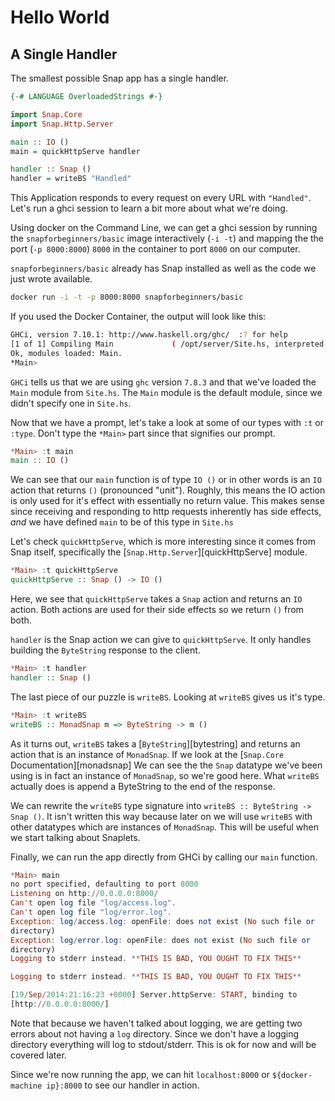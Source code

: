 
# Hello World

## A Single Handler

The smallest possible Snap app has a single handler.

```Haskell
{-# LANGUAGE OverloadedStrings #-}

import Snap.Core
import Snap.Http.Server

main :: IO ()
main = quickHttpServe handler

handler :: Snap ()
handler = writeBS "Handled"
```

This Application responds to every request on every URL with
`"Handled"`. Let's run a ghci session to learn a bit more about what
we're doing.

Using docker on the Command Line, we can get a ghci session by running
the `snapforbeginners/basic` image interactively (`-i -t`) and mapping
the the port (`-p 8000:8000`) `8000` in the container to port `8000`
on our computer.

`snapforbeginners/basic` already has Snap installed as well as the
code we just wrote available.

```bash
docker run -i -t -p 8000:8000 snapforbeginners/basic
```

If you used the Docker Container, the output will look like this:

```bash
GHCi, version 7.10.1: http://www.haskell.org/ghc/  :? for help
[1 of 1] Compiling Main             ( /opt/server/Site.hs, interpreted )
Ok, modules loaded: Main.
*Main>
```

`GHCi` tells us that we are using `ghc` version `7.8.3` and that we've
loaded the `Main` module from `Site.hs`. The `Main` module is the
default module, since we didn't specify one in `Site.hs`.

Now that we have a prompt, let's take a look at some of our types with
`:t` or `:type`. Don't type the `*Main>` part since that signifies our
prompt.

```haskell
*Main> :t main
main :: IO ()
```

We can see that our `main` function is of type `IO ()` or in other
words is an `IO` action that returns `()` (pronounced
"unit"). Roughly, this means the IO action is only used for it's
effect with essentially no return value. This makes sense since
receiving and responding to http requests inherently has side effects,
*and* we have defined `main` to be of this type in `Site.hs`

Let's check `quickHttpServe`, which is more interesting since it comes
from Snap itself, specifically the [`Snap.Http.Server`][quickHttpServe] module.

```haskell
*Main> :t quickHttpServe
quickHttpServe :: Snap () -> IO ()
```

Here, we see that `quickHttpServe` takes a `Snap` action and returns
an `IO` action. Both actions are used for their side effects so we
return `()` from both.

`handler` is the Snap action we can give to `quickHttpServe`. It only
handles building the `ByteString` response to the client.

```haskell
*Main> :t handler
handler :: Snap ()
```

The last piece of our puzzle is `writeBS`. Looking at `writeBS` gives
us it's type.

```haskell
*Main> :t writeBS
writeBS :: MonadSnap m => ByteString -> m ()
```

As it turns out, `writeBS` takes a [`ByteString`][bytestring] and
returns an action that is an instance of `MonadSnap`. If we look at
the [`Snap.Core` Documentation][monadsnap] We can see the the `Snap`
datatype we've been using is in fact an instance of `MonadSnap`, so
we're good here. What `writeBS` actually does is append a ByteString
to the end of the response.

We can rewrite the `writeBS` type signature into `writeBS ::
ByteString -> Snap ()`. It isn't written this way because later on we
will use `writeBS` with other datatypes which are instances of
`MonadSnap`. This will be useful when we start talking about Snaplets.

Finally, we can run the app directly from GHCi by calling our `main`
function.

```haskell
*Main> main
no port specified, defaulting to port 8000
Listening on http://0.0.0.0:8000/
Can't open log file "log/access.log".
Can't open log file "log/error.log".
Exception: log/access.log: openFile: does not exist (No such file or
directory)
Exception: log/error.log: openFile: does not exist (No such file or
directory)
Logging to stderr instead. **THIS IS BAD, YOU OUGHT TO FIX THIS**

Logging to stderr instead. **THIS IS BAD, YOU OUGHT TO FIX THIS**

[19/Sep/2014:21:16:23 +0000] Server.httpServe: START, binding to
[http://0.0.0.0:8000/]
```

Note that because we haven't talked about logging, we are getting two
errors about not having a `log` directory. Since we don't have a
logging directory everything will log to stdout/stderr. This is ok for
now and will be covered later.

Since we're now running the app, we can hit `localhost:8000` or
`${docker-machine ip}:8000` to see our handler in action.

